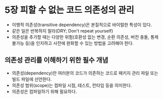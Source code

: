 # 5장 피할 수 없는 코드 의존성의 관리

- 이행적 의존성(transitive dependency)은 본질적으로 바이럴한 특성이 있다.
- 같은 일은 반복하지 말라(DRY; Don't repeat yourself)
- 의존성을 추가할 때는 다양한 위험(호환성 없는 변경, 순환 의존성, 버전 충돌, 통제 불가능 등)을 인지하고 사전에 완화할 수 있는 방법을 고려해야 한다.

## 의존성 관리를 이해하기 위한 필수 개념

- 의존성(dependency)란 여러분의 코드가 의존하는 코드로 패키지 관리 파일 또는 빌드 파일에 선언한다.
- 의존성 범위(scope)는 컴파일 시점, 테스트, 런타임 등을 의미한다.
- 의존성은 컴파일하기 위해 필요하다.